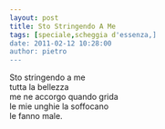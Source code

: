 ```yaml
---
layout: post
title: Sto Stringendo A Me
tags: [speciale,scheggia d'essenza,]
date: 2011-02-12 10:28:00
author: pietro
---
```

Sto stringendo a me<br/>tutta la bellezza<br/>me ne accorgo quando grida<br/>le mie unghie la soffocano<br/>le fanno male.
